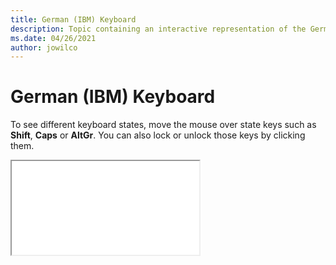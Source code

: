 ```yaml
--- 
title: German (IBM) Keyboard 
description: Topic containing an interactive representation of the German (IBM) Keyboard 
ms.date: 04/26/2021 
author: jowilco 
--- 
```

 
# German (IBM) Keyboard 
 
To see different keyboard states, move the mouse over state keys such as **Shift**, **Caps** or **AltGr**. You can also lock or unlock those keys by clicking them. 
 
<iframe src="kbdgr1.html"></iframe> 
